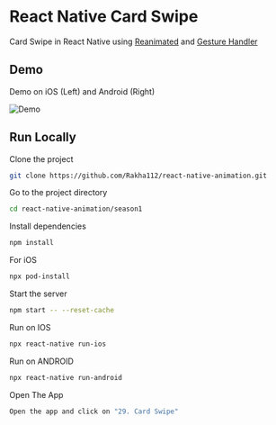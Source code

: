 # React Native Card Swipe

Card Swipe in React Native using [Reanimated](https://docs.swmansion.com/react-native-reanimated/) and [Gesture Handler](https://docs.swmansion.com/react-native-gesture-handler/docs/)

## Demo

Demo on iOS (Left) and Android (Right)

![Demo](https://github.com/Rakha112/react-native-animation/blob/main/season1/src/29-React-Native-Card-Swipe/Demo.gif)

## Run Locally

Clone the project

```bash
git clone https://github.com/Rakha112/react-native-animation.git
```

Go to the project directory

```bash
cd react-native-animation/season1
```

Install dependencies

```bash
npm install
```

For iOS

```bash
npx pod-install
```

Start the server

```bash
npm start -- --reset-cache
```

Run on IOS

```bash
npx react-native run-ios
```

Run on ANDROID

```bash
npx react-native run-android
```

Open The App

```bash
Open the app and click on "29. Card Swipe"
```

